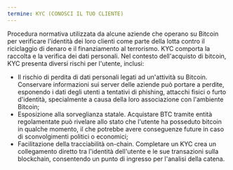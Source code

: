 ```yaml
---
termine: KYC (CONOSCI IL TUO CLIENTE)
---
```


Procedura normativa utilizzata da alcune aziende che operano su Bitcoin per verificare l'identità dei loro clienti come parte della lotta contro il riciclaggio di denaro e il finanziamento al terrorismo. KYC comporta la raccolta e la verifica dei dati personali. Nel contesto dell'acquisto di bitcoin, KYC presenta diversi rischi per l'utente, inclusi:
* Il rischio di perdita di dati personali legati ad un'attività su Bitcoin. Conservare informazioni sui server delle aziende può portare a perdite, esponendo i dati degli utenti a tentativi di phishing, attacchi fisici o furto d'identità, specialmente a causa della loro associazione con l'ambiente Bitcoin;
* Esposizione alla sorveglianza statale. Acquistare BTC tramite entità regolamentate può rivelare allo stato che l'utente ha posseduto bitcoin in qualche momento, il che potrebbe avere conseguenze future in caso di sconvolgimenti politici o economici;
* Facilitazione della tracciabilità on-chain. Completare un KYC crea un collegamento diretto tra l'identità dell'utente e le sue transazioni sulla blockchain, consentendo un punto di ingresso per l'analisi della catena.